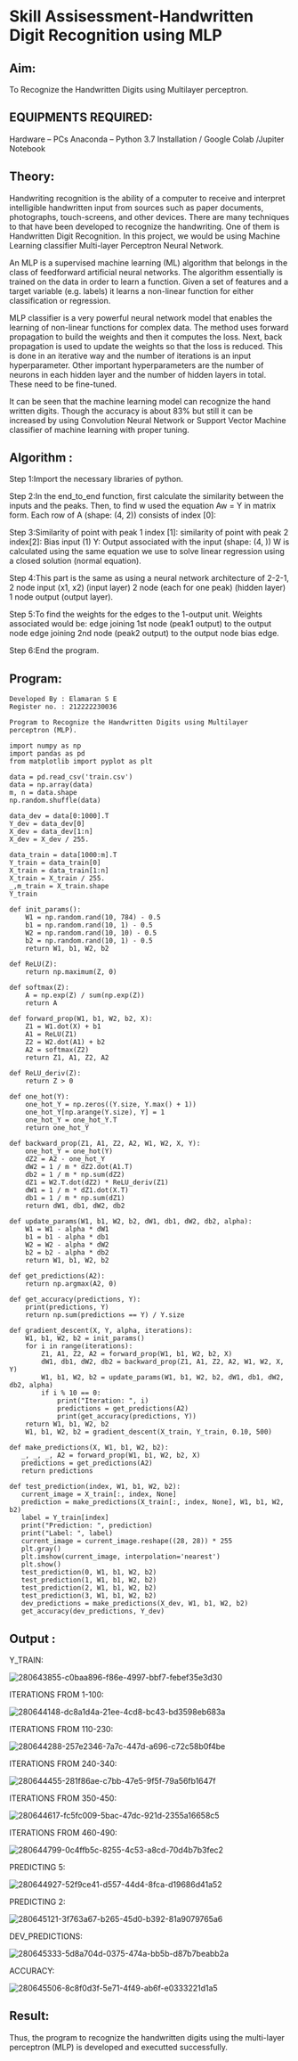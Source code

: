 # Skill Assisessment-Handwritten Digit Recognition using MLP
## Aim:
To Recognize the Handwritten Digits using Multilayer perceptron.
##  EQUIPMENTS REQUIRED:
Hardware – PCs
Anaconda – Python 3.7 Installation / Google Colab /Jupiter Notebook
## Theory:
Handwriting recognition is the ability of a computer to receive and interpret intelligible handwritten input from sources such as paper documents, photographs, touch-screens, and other devices. There are many techniques to that have been developed to recognize the handwriting. One of them is Handwritten Digit Recognition. In this project, we would be using Machine Learning classifier Multi-layer Perceptron Neural Network.

An MLP is a supervised machine learning (ML) algorithm that belongs in the class of feedforward artificial neural networks. The algorithm essentially is trained on the data in order to learn a function. Given a set of features and a target variable (e.g. labels) it learns a non-linear function for either classification or regression.

MLP classifier is a very powerful neural network model that enables the learning of non-linear functions for complex data. The method uses forward propagation to build the weights and then it computes the loss. Next, back propagation is used to update the weights so that the loss is reduced. This is done in an iterative way and the number of iterations is an input hyperparameter. Other important hyperparameters are the number of neurons in each hidden layer and the number of hidden layers in total. These need to be fine-tuned.

It can be seen that the machine learning model can recognize the hand written digits. Though the accuracy is about 83% but still it can be increased by using Convolution Neural Network or Support Vector Machine classifier of machine learning with proper tuning.

## Algorithm :
Step 1:Import the necessary libraries of python.

Step 2:In the end_to_end function, first calculate the similarity between the inputs and the peaks. Then, to find w used the equation Aw = Y in matrix form. Each row of A (shape: (4, 2)) consists of index [0]:

Step 3:Similarity of point with peak 1 index [1]: similarity of point with peak 2 index[2]: Bias input (1) Y: Output associated with the input (shape: (4, )) W is calculated using the same equation we use to solve linear regression using a closed solution (normal equation).

Step 4:This part is the same as using a neural network architecture of 2-2-1, 2 node input (x1, x2) (input layer) 2 node (each for one peak) (hidden layer) 1 node output (output layer).

Step 5:To find the weights for the edges to the 1-output unit. Weights associated would be: edge joining 1st node (peak1 output) to the output node edge joining 2nd node (peak2 output) to the output node bias edge.

Step 6:End the program.

## Program:
```
Developed By : Elamaran S E
Register no. : 212222230036

Program to Recognize the Handwritten Digits using Multilayer perceptron (MLP).

import numpy as np
import pandas as pd
from matplotlib import pyplot as plt

data = pd.read_csv('train.csv')
data = np.array(data)
m, n = data.shape
np.random.shuffle(data)

data_dev = data[0:1000].T
Y_dev = data_dev[0]
X_dev = data_dev[1:n]
X_dev = X_dev / 255.

data_train = data[1000:m].T
Y_train = data_train[0]
X_train = data_train[1:n]
X_train = X_train / 255.
_,m_train = X_train.shape
Y_train

def init_params():
    W1 = np.random.rand(10, 784) - 0.5
    b1 = np.random.rand(10, 1) - 0.5
    W2 = np.random.rand(10, 10) - 0.5
    b2 = np.random.rand(10, 1) - 0.5
    return W1, b1, W2, b2
    
def ReLU(Z):
    return np.maximum(Z, 0)
    
def softmax(Z):
    A = np.exp(Z) / sum(np.exp(Z))
    return A
    
def forward_prop(W1, b1, W2, b2, X):
    Z1 = W1.dot(X) + b1
    A1 = ReLU(Z1)
    Z2 = W2.dot(A1) + b2
    A2 = softmax(Z2)
    return Z1, A1, Z2, A2
    
def ReLU_deriv(Z):
    return Z > 0

def one_hot(Y):
    one_hot_Y = np.zeros((Y.size, Y.max() + 1))
    one_hot_Y[np.arange(Y.size), Y] = 1
    one_hot_Y = one_hot_Y.T
    return one_hot_Y
    
def backward_prop(Z1, A1, Z2, A2, W1, W2, X, Y):
    one_hot_Y = one_hot(Y)
    dZ2 = A2 - one_hot_Y
    dW2 = 1 / m * dZ2.dot(A1.T)
    db2 = 1 / m * np.sum(dZ2)
    dZ1 = W2.T.dot(dZ2) * ReLU_deriv(Z1)
    dW1 = 1 / m * dZ1.dot(X.T)
    db1 = 1 / m * np.sum(dZ1)
    return dW1, db1, dW2, db2

def update_params(W1, b1, W2, b2, dW1, db1, dW2, db2, alpha):
    W1 = W1 - alpha * dW1
    b1 = b1 - alpha * db1    
    W2 = W2 - alpha * dW2  
    b2 = b2 - alpha * db2    
    return W1, b1, W2, b2
    
def get_predictions(A2):
    return np.argmax(A2, 0)    
    
def get_accuracy(predictions, Y):
    print(predictions, Y)
    return np.sum(predictions == Y) / Y.size
    
def gradient_descent(X, Y, alpha, iterations):
    W1, b1, W2, b2 = init_params()
    for i in range(iterations):
        Z1, A1, Z2, A2 = forward_prop(W1, b1, W2, b2, X)
        dW1, db1, dW2, db2 = backward_prop(Z1, A1, Z2, A2, W1, W2, X, Y)
        W1, b1, W2, b2 = update_params(W1, b1, W2, b2, dW1, db1, dW2, db2, alpha)
        if i % 10 == 0:
            print("Iteration: ", i)
            predictions = get_predictions(A2)
            print(get_accuracy(predictions, Y))
    return W1, b1, W2, b2
    W1, b1, W2, b2 = gradient_descent(X_train, Y_train, 0.10, 500)
    
def make_predictions(X, W1, b1, W2, b2):
   _, _, _, A2 = forward_prop(W1, b1, W2, b2, X)
   predictions = get_predictions(A2)
   return predictions
   
def test_prediction(index, W1, b1, W2, b2):
   current_image = X_train[:, index, None]
   prediction = make_predictions(X_train[:, index, None], W1, b1, W2, b2)
   label = Y_train[index]
   print("Prediction: ", prediction)
   print("Label: ", label)
   current_image = current_image.reshape((28, 28)) * 255
   plt.gray()
   plt.imshow(current_image, interpolation='nearest')
   plt.show()
   test_prediction(0, W1, b1, W2, b2)
   test_prediction(1, W1, b1, W2, b2)
   test_prediction(2, W1, b1, W2, b2)
   test_prediction(3, W1, b1, W2, b2)
   dev_predictions = make_predictions(X_dev, W1, b1, W2, b2)
   get_accuracy(dev_predictions, Y_dev)
```

## Output :
Y_TRAIN:

![280643855-c0baa896-f86e-4997-bbf7-febef35e3d30](https://github.com/elamarannn/Ex-6-Handwritten-Digit-Recognition-using-MLP/assets/113497531/0f7885d2-e020-4d38-9547-b72024d1cebd)

ITERATIONS FROM 1-100:

![280644148-dc8a1d4a-21ee-4cd8-bc43-bd3598eb683a](https://github.com/elamarannn/Ex-6-Handwritten-Digit-Recognition-using-MLP/assets/113497531/14aedf1e-f296-4f14-a517-c5f01a5f5e82)

ITERATIONS FROM 110-230:

![280644288-257e2346-7a7c-447d-a696-c72c58b0f4be](https://github.com/elamarannn/Ex-6-Handwritten-Digit-Recognition-using-MLP/assets/113497531/c899a0f3-b066-409e-86bd-b84f66325a3b)

ITERATIONS FROM 240-340:

![280644455-281f86ae-c7bb-47e5-9f5f-79a56fb1647f](https://github.com/elamarannn/Ex-6-Handwritten-Digit-Recognition-using-MLP/assets/113497531/cdd500c8-23ef-413a-9941-ab4e3e92101d)

ITERATIONS FROM 350-450:

![280644617-fc5fc009-5bac-47dc-921d-2355a16658c5](https://github.com/elamarannn/Ex-6-Handwritten-Digit-Recognition-using-MLP/assets/113497531/1c9e3b8c-035f-4b0c-aba3-7818ce2a10e2)

ITERATIONS FROM 460-490:

![280644799-0c4ffb5c-8255-4c53-a8cd-70d4b7b3fec2](https://github.com/elamarannn/Ex-6-Handwritten-Digit-Recognition-using-MLP/assets/113497531/1c079dab-8342-4f23-8ba0-c1fc490eb07e)

PREDICTING 5:

![280644927-52f9ce41-d557-44d4-8fca-d19686d41a52](https://github.com/elamarannn/Ex-6-Handwritten-Digit-Recognition-using-MLP/assets/113497531/033093e5-d9f9-4858-95d3-61c84c95a6d3)

PREDICTING 2:

![280645121-3f763a67-b265-45d0-b392-81a9079765a6](https://github.com/elamarannn/Ex-6-Handwritten-Digit-Recognition-using-MLP/assets/113497531/40907419-5873-4587-8efd-c477013d7043)

DEV_PREDICTIONS:

![280645333-5d8a704d-0375-474a-bb5b-d87b7beabb2a](https://github.com/elamarannn/Ex-6-Handwritten-Digit-Recognition-using-MLP/assets/113497531/ee7701b8-d640-4f28-ac2a-05aa019e7a11)

ACCURACY:

![280645506-8c8f0d3f-5e71-4f49-ab6f-e0333221d1a5](https://github.com/elamarannn/Ex-6-Handwritten-Digit-Recognition-using-MLP/assets/113497531/95efea42-f9e0-42f9-8347-acc04da80980)


## Result:

Thus, the program to recognize the handwritten digits using the multi-layer perceptron (MLP) is developed and executted successfully.
